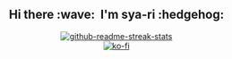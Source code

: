 <h2 align='center'>Hi there :wave:&nbsp; I'm sya-ri :hedgehog:</h2>

<p align='center'>
  <!-- Streak Stats -->
  <a href="https://git.io/streak-stats">
    <img src="https://github-readme-streak-stats.herokuapp.com?user=sya-ri&date_format=%5BY.%5Dn.j" alt="github-readme-streak-stats" />
  </a>
  
  <br />
  
  <!-- Ko-fi badge -->
  <a href="https://ko-fi.com/K3K1BC6UT">
    <img src="https://ko-fi.com/img/githubbutton_sm.svg" alt="ko-fi" />
  </a>
</p>
